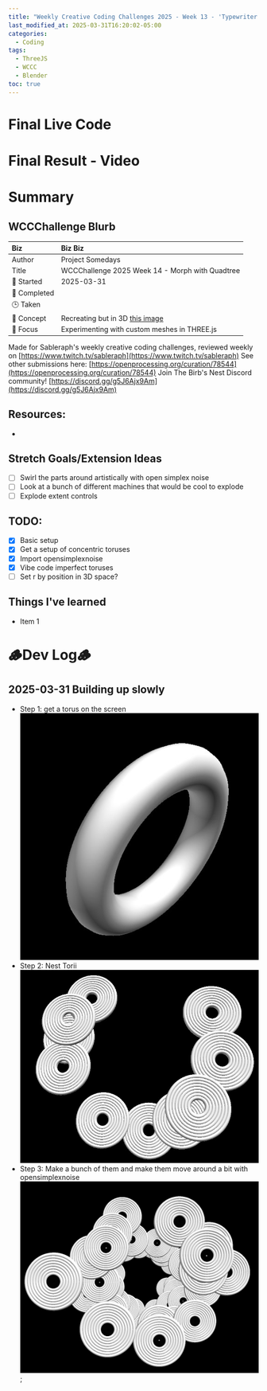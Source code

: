 ```yaml
---
title: "Weekly Creative Coding Challenges 2025 - Week 13 - 'Typewriter Art'"
last_modified_at: 2025-03-31T16:20:02-05:00
categories:
  - Coding
tags:
  - ThreeJS
  - WCCC
  - Blender
toc: true
---
```


# Final Live Code
<!-- <iframe src="https://openprocessing.org/sketch/2596343/embed/?plusEmbedHash=898e24b8&userID=410675&plusEmbedTitle=true&show=sketch" width="600" height="600"></iframe> -->

# Final Result - Video
<!-- [![Watch the video](https://img.youtube.com/vi/4eS8dGd9_TI/maxresdefault.jpg)](https://youtu.be/4eS8dGd9_TI) -->

# Summary
## WCCChallenge Blurb

| Biz             | Biz Biz                               |
|:--------           | :---------                                |
| Author          | Project Somedays                      |
| Title           | WCCChallenge 2025 Week 14 - Morph with Quadtree |
| 📅 Started      | 2025-03-31        |
| 📅 Completed    |         |
| 🕒 Taken        |                                   |
| 🤯 Concept      | Recreating but in 3D [this image](https://www.google.com/url?sa=i&url=https%3A%2F%2Fzentangle.com%2F&psig=AOvVaw2nm99PTrzqAFJnvzqv5izJ&ust=1743489368687000&source=images&cd=vfe&opi=89978449&ved=0CBQQjRxqFwoTCMCk-Jzas4wDFQAAAAAdAAAAABAS)        |
| 🔎 Focus        | Experimenting with custom meshes in THREE.js        |


Made for Sableraph's weekly creative coding challenges, reviewed weekly on [https://www.twitch.tv/sableraph](https://www.twitch.tv/sableraph)
See other submissions here: [https://openprocessing.org/curation/78544](https://openprocessing.org/curation/78544)
Join The Birb's Nest Discord community! [https://discord.gg/g5J6Ajx9Am](https://discord.gg/g5J6Ajx9Am)

## Resources:
- 

## Stretch Goals/Extension Ideas
- [ ] Swirl the parts around artistically with open simplex noise
- [ ] Look at a bunch of different machines that would be cool to explode
- [ ] Explode extent controls

## TODO:
- [x] Basic setup
- [x] Get a setup of concentric toruses
- [x] Import opensimplexnoise
- [x] Vibe code imperfect toruses
- [ ] Set r by position in 3D space?

## Things I've learned
- Item 1


# 🪵Dev Log🪵

## 2025-03-31 Building up slowly
  - Step 1: get a torus on the screen
  ![Torus: Check](/assets/images/2025-03-31-TorusStage1.jpg "If I've learned anything, it's start REALLY simple and build on solid ground")
  - Step 2: Nest Torii
  ![Torus: Check](/assets/images/2025-03-31-TorusStage2.jpg "One step at a time")
  - Step 3: Make a bunch of them and make them move around a bit with opensimplexnoise
  ![Torus: Check](/assets/images/2025-03-31-TorusStage3.jpg "OK we're defs getting somewhere now...");
